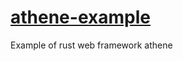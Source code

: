 # [athene-example](https://gitea.com/rustacean/athene-example.git)
Example of rust web framework athene


